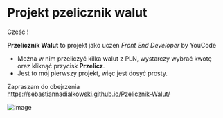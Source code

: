 # Projekt pzelicznik walut

Cześć !

**Przelicznik Walut** to projekt jako uczeń *Front End Developer* by YouCode

- Można w nim przeliczyć kilka walut z PLN, wystarczy wybrać kwotę oraz kliknąć przycisk **Przelicz**.
- Jest to mój pierwszy projekt, więc jest dosyć prosty.

Zapraszam do obejrzenia  https://sebastiannadialkowski.github.io/Pzelicznik-Walut/

![image](https://user-images.githubusercontent.com/121190741/211198034-91cf72b0-6fb0-45e0-aef6-56178702f6e4.png)
